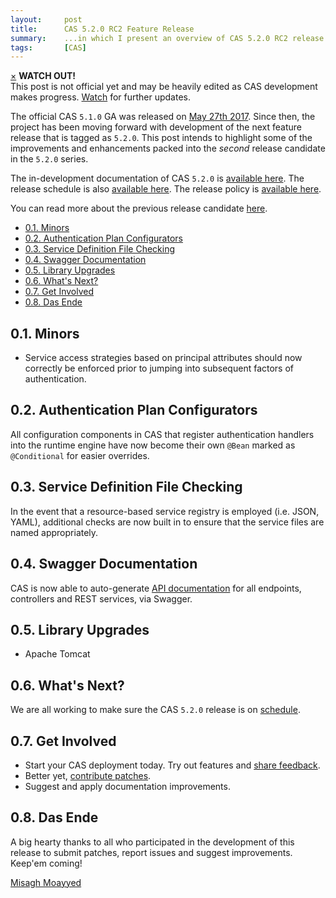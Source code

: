 ```yaml
---
layout:     post
title:      CAS 5.2.0 RC2 Feature Release
summary:    ...in which I present an overview of CAS 5.2.0 RC2 release.
tags:       [CAS]
---
```



<div class="alert alert-danger">
  <a href="#" class="close" data-dismiss="alert" aria-label="close">&times;</a>
  <strong>WATCH OUT!</strong><br/>This post is not official yet and may be heavily edited as CAS development makes progress. <a href="https://apereo.github.io/feed.xml">Watch</a> for further updates.
</div>

The official CAS `5.1.0` GA was released on [May 27th 2017](https://github.com/apereo/cas/releases/tag/v5.1.0). Since then,
the project has been moving forward with development of the next feature release
that is tagged as `5.2.0`. This post intends to highlight some of the improvements
and enhancements packed into the *second* release candidate in the `5.2.0` series.

The in-development documentation of CAS `5.2.0` is [available here](https://apereo.github.io/cas/development/).
The release schedule is also [available here](https://github.com/apereo/cas/milestones). The release policy
is [available here](https://apereo.github.io/cas/developer/Release-Policy.html).

You can read more about the previous release candidate [here](https://apereo.github.io/2017/06/30/520rc1-release/).

<!-- TOC -->

- [0.1. Minors](#01-minors)
- [0.2. Authentication Plan Configurators](#02-authentication-plan-configurators)
- [0.3. Service Definition File Checking](#03-service-definition-file-checking)
- [0.4. Swagger Documentation](#04-swagger-documentation)
- [0.5. Library Upgrades](#05-library-upgrades)
- [0.6. What's Next?](#06-whats-next)
- [0.7. Get Involved](#07-get-involved)
- [0.8. Das Ende](#08-das-ende)

<!-- /TOC -->

## 0.1. Minors

- Service access strategies based on principal attributes should now correctly be enforced prior to jumping into subsequent factors of authentication.

## 0.2. Authentication Plan Configurators

All configuration components in CAS that register authentication handlers into the runtime engine have now become their own `@Bean` marked as `@Conditional` for easier overrides.

## 0.3. Service Definition File Checking

In the event that a resource-based service registry is employed (i.e. JSON, YAML), additional checks are now built in to ensure that the service files are named appropriately.
 
## 0.4. Swagger Documentation

CAS is now able to auto-generate [API documentation](https://apereo.github.io/cas/development/integration/Swagger-Integration.html) for all endpoints, controllers and REST services, via Swagger.

## 0.5. Library Upgrades

- Apache Tomcat

## 0.6. What's Next?

We are all working to make sure the CAS `5.2.0` release is on [schedule](https://github.com/apereo/cas/milestones).

## 0.7. Get Involved

- Start your CAS deployment today. Try out features and [share feedback](https://apereo.github.io/cas/Mailing-Lists.html).
- Better yet, [contribute patches](https://apereo.github.io/cas/developer/Contributor-Guidelines.html).
- Suggest and apply documentation improvements.

## 0.8. Das Ende

A big hearty thanks to all who participated in the development of this release to submit patches, report issues and suggest improvements. Keep'em coming!

[Misagh Moayyed](https://twitter.com/misagh84)
